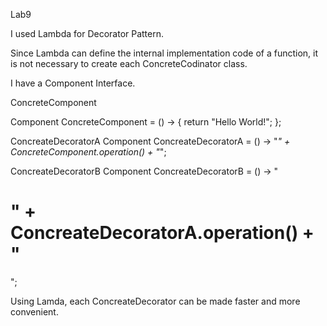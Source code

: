 
Lab9

I used Lambda for Decorator Pattern. 

Since Lambda can define the internal implementation code of a function, it is not necessary to create each ConcreteCodinator class.

I have a Component Interface.

ConcreteComponent

Component ConcreteComponent = () -> {
			return "Hello World!";
		};
  
ConcreateDecoratorA
Component ConcreateDecoratorA = () ->  "<em>" + ConcreteComponent.operation() + "</em>";

ConcreateDecoratorB
Component ConcreateDecoratorB = () ->  "<h1>" + ConcreateDecoratorA.operation() + "</h1>";
		
    

Using Lamda, each ConcreateDecorator can be made faster and more convenient.

  
  
